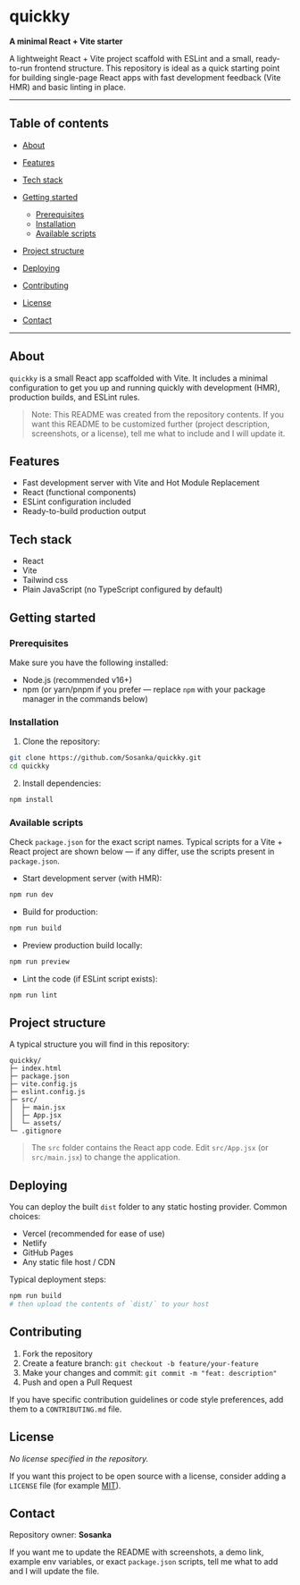 # quickky

**A minimal React + Vite starter**

A lightweight React + Vite project scaffold with ESLint and a small, ready-to-run frontend structure. This repository is ideal as a quick starting point for building single-page React apps with fast development feedback (Vite HMR) and basic linting in place.

---

## Table of contents

* [About](#about)
* [Features](#features)
* [Tech stack](#tech-stack)
* [Getting started](#getting-started)

  * [Prerequisites](#prerequisites)
  * [Installation](#installation)
  * [Available scripts](#available-scripts)
* [Project structure](#project-structure)
* [Deploying](#deploying)
* [Contributing](#contributing)
* [License](#license)
* [Contact](#contact)

---

## About

`quickky` is a small React app scaffolded with Vite. It includes a minimal configuration to get you up and running quickly with development (HMR), production builds, and ESLint rules.

> Note: This README was created from the repository contents. If you want this README to be customized further (project description, screenshots, or a license), tell me what to include and I will update it.

## Features

* Fast development server with Vite and Hot Module Replacement
* React (functional components)
* ESLint configuration included
* Ready-to-build production output

## Tech stack

* React
* Vite
* Tailwind css
* Plain JavaScript (no TypeScript configured by default)

## Getting started

### Prerequisites

Make sure you have the following installed:

* Node.js (recommended v16+)
* npm (or yarn/pnpm if you prefer — replace `npm` with your package manager in the commands below)

### Installation

1. Clone the repository:

```bash
git clone https://github.com/Sosanka/quickky.git
cd quickky
```

2. Install dependencies:

```bash
npm install
```

### Available scripts

Check `package.json` for the exact script names. Typical scripts for a Vite + React project are shown below — if any differ, use the scripts present in `package.json`.

* Start development server (with HMR):

```bash
npm run dev
```

* Build for production:

```bash
npm run build
```

* Preview production build locally:

```bash
npm run preview
```

* Lint the code (if ESLint script exists):

```bash
npm run lint
```

## Project structure

A typical structure you will find in this repository:

```
quickky/
├─ index.html
├─ package.json
├─ vite.config.js
├─ eslint.config.js
├─ src/
│  ├─ main.jsx
│  ├─ App.jsx
│  └─ assets/
└─ .gitignore
```

> The `src` folder contains the React app code. Edit `src/App.jsx` (or `src/main.jsx`) to change the application.

## Deploying

You can deploy the built `dist` folder to any static hosting provider. Common choices:

* Vercel (recommended for ease of use)
* Netlify
* GitHub Pages
* Any static file host / CDN

Typical deployment steps:

```bash
npm run build
# then upload the contents of `dist/` to your host
```

## Contributing

1. Fork the repository
2. Create a feature branch: `git checkout -b feature/your-feature`
3. Make your changes and commit: `git commit -m "feat: description"`
4. Push and open a Pull Request

If you have specific contribution guidelines or code style preferences, add them to a `CONTRIBUTING.md` file.

## License

*No license specified in the repository.*

If you want this project to be open source with a license, consider adding a `LICENSE` file (for example [MIT](https://opensource.org/licenses/MIT)).

## Contact

Repository owner: **Sosanka**

If you want me to update the README with screenshots, a demo link, example env variables, or exact `package.json` scripts, tell me what to add and I will update the file.
